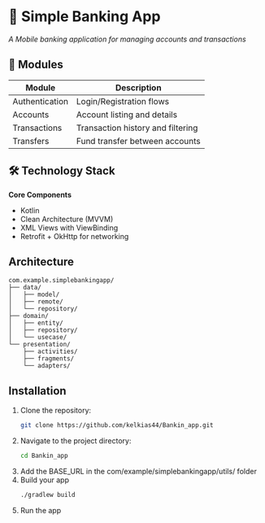 # 🏦 Simple Banking App
 
*A Mobile banking application for managing accounts and transactions*

## 🧩 Modules

| Module         | Description                          |
|----------------|--------------------------------------|
| Authentication | Login/Registration flows             |
| Accounts       | Account listing and details          |
| Transactions   | Transaction history and filtering    |
| Transfers      | Fund transfer between accounts       |

## 🛠️ Technology Stack

**Core Components**
- Kotlin
- Clean Architecture (MVVM)
- XML Views with ViewBinding
- Retrofit + OkHttp for networking 

## Architecture 

```text
com.example.simplebankingapp/
├── data/
│   ├── model/          
│   ├── remote/         
│   └── repository/     
├── domain/
│   ├── entity/         
│   ├── repository/     
│   └── usecase/        
└── presentation/
    ├── activities/     
    ├── fragments/      
    └── adapters/
```

## Installation

1. Clone the repository:
   ```bash
   git clone https://github.com/kelkias44/Bankin_app.git 
2. Navigate to the project directory:
   ```bash
   cd Bankin_app
3. Add the BASE_URL in the com/example/simplebankingapp/utils/ folder    
4. Build your app
   ```bash
   ./gradlew build
5. Run the app
